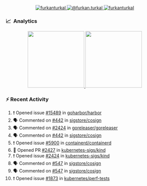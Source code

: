 <p align="center">
  <a href="https://linkedin.com/in/furkanturkal" target="blank">
    <img src="https://img.shields.io/badge/linkedin-%230077B5.svg?&style=for-the-badge&logo=linkedin&logoColor=white" alt="furkanturkal" />
  </a>
  <a href="https://medium.com/@furkan.turkal" target="blank">
    <img src="https://img.shields.io/badge/medium-%2312100E.svg?&style=for-the-badge&logo=medium&logoColor=white" alt="@furkan.turkal" />
  </a>
  <a href="https://twitter.com/furkanturkaI" target="blank">
    <img src="https://img.shields.io/badge/Twitter-1DA1F2?style=for-the-badge&logo=twitter&logoColor=white" alt="furkanturkaI" />
  </a>
</p>

### 📈 &nbsp;Analytics

<p align="center">
  <a href="https://github.com/bufgix">
    <img height="180em" src="https://github-readme-stats-eight-theta.vercel.app/api?username=Dentrax&show_icons=true&theme=algolia&include_all_commits=true&count_private=true&line_height=26"/>
    <img height="180em" src="https://github-readme-stats-eight-theta.vercel.app/api/top-langs/?username=Dentrax&layout=compact&langs_count=8&theme=algolia&line_height=26"/>
  </a>
</p>

### :zap: Recent Activity

<!--START_SECTION:activity-->
1. ❗️ Opened issue [#15489](https://github.com/goharbor/harbor/issues/15489) in [goharbor/harbor](https://github.com/goharbor/harbor)
2. 🗣 Commented on [#442](https://github.com/sigstore/cosign/issues/442) in [sigstore/cosign](https://github.com/sigstore/cosign)
3. 🗣 Commented on [#2424](https://github.com/goreleaser/goreleaser/issues/2424) in [goreleaser/goreleaser](https://github.com/goreleaser/goreleaser)
4. 🗣 Commented on [#442](https://github.com/sigstore/cosign/issues/442) in [sigstore/cosign](https://github.com/sigstore/cosign)
5. ❗️ Opened issue [#5900](https://github.com/containerd/containerd/issues/5900) in [containerd/containerd](https://github.com/containerd/containerd)
6. 💪 Opened PR [#2427](https://github.com/kubernetes-sigs/kind/pull/2427) in [kubernetes-sigs/kind](https://github.com/kubernetes-sigs/kind)
7. ❗️ Opened issue [#2424](https://github.com/kubernetes-sigs/kind/issues/2424) in [kubernetes-sigs/kind](https://github.com/kubernetes-sigs/kind)
8. 🗣 Commented on [#547](https://github.com/sigstore/cosign/issues/547) in [sigstore/cosign](https://github.com/sigstore/cosign)
9. 🗣 Commented on [#547](https://github.com/sigstore/cosign/issues/547) in [sigstore/cosign](https://github.com/sigstore/cosign)
10. ❗️ Opened issue [#1873](https://github.com/kubernetes/perf-tests/issues/1873) in [kubernetes/perf-tests](https://github.com/kubernetes/perf-tests)
<!--END_SECTION:activity-->
